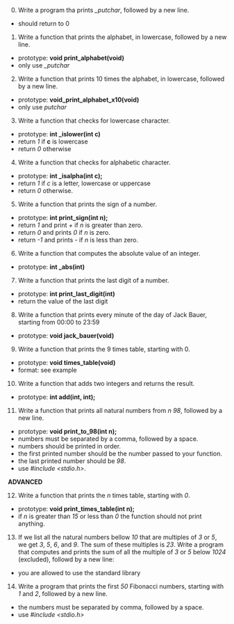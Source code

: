 0. Write a program tha prints *_putchar*, followed by a new line.
 - should return to 0

1. Write a function that prints the alphabet, in lowercase, followed by a new line.
 - prototype: **void print_alphabet(void)**
 - only use *_putchar*

2. Write a function that prints 10 times the alphabet, in lowercase, followed by a new line.
 - prototype: **void_print_alphabet_x10(void)**
 - only use *putchar*

3. Write a function that checks for lowercase character.
 - prototype: **int _islower(int c)**
 - return *1* if **c** is lowercase
 - return *0* otherwise

4. Write a function that checks for alphabetic character.
 - prototype: **int _isalpha(int c);**
 - return *1* if *c* is a letter, lowercase or uppercase
 - return *0* otherwise.

5. Write a function that prints the sign of a number.
 - prototype: **int print_sign(int n);**
 - return *1* and print *+* if *n* is greater than zero.
 - return *0* and prints *0* if *n* is zero.
 - return *-1* and prints *-* if *n* is less than zero.

6. Write a function that computes the absolute value of an integer.
 - prototype: **int _abs(int)**

7. Write a function that prints the last digit of a number.
 - prototype: **int print_last_digit(int)**
 - return the value of the last digit

8. Write a function that prints every minute of the day of Jack Bauer, starting from 00:00 to 23:59
 - prototype: **void jack_bauer(void)**

9. Write a function that prints the 9 times table, starting with 0.
 - prototype: **void times_table(void)**
 - format: see example

10. Write a function that adds two integers and returns the result.
 - prototype: **int add(int, int);**

11. Write a function that prints all natural numbers from *n* *98*, followed by a new line.
 - prototype: **void print_to_98(int n);**
 - numbers must be separated by a comma, followed by a space.
 - numbers should be printed in order.
 - the first printed number should be the number passed to your
 function.
 - the last printed number should be *98*.
 - use *#include <stdio.h>*.

**ADVANCED**

12. Write a function that prints the *n* times table, starting with
  *0*.
 - prototype: **void print_times_table(int n);**
 - if *n* is greater than *15* or less than *0* the function should not print anything.

13. If we list all the natural numbers bellow *10* that are multiples of *3* or *5*, we get *3*, *5*, *6*, and *9*. The sum of these multiples is *23*. Write a program that computes and prints the sum of all the multiple of *3* or *5* below *1024* (excluded), followd by a new line:
 - you are allowed to use the standard library

14. Write a program that prints the first *50* Fibonacci numbers, starting with *1* and *2*, followed by a new line.
 - the numbers must be separated by comma, followed by a space.
 - use *#include <stdio.h>*

